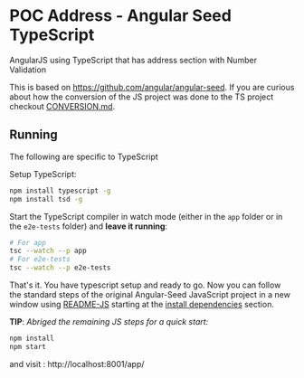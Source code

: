 
# POC Address - Angular Seed TypeScript

AngularJS using TypeScript that has address section with Number Validation

This is based on https://github.com/angular/angular-seed. If you are curious about how the conversion of the JS project was done to the TS project checkout [CONVERSION.md](./CONVERSION.md).

## Running
The following are specific to TypeScript

Setup TypeScript:
```bash
npm install typescript -g
npm install tsd -g
```
Start the TypeScript compiler in watch mode (either in the `app` folder or in the `e2e-tests` folder) and **leave it running**:

```bash
# For app
tsc --watch --p app
# For e2e-tests
tsc --watch --p e2e-tests
```

That's it. You have typescript setup and ready to go. Now you can follow the standard steps of the original Angular-Seed JavaScript project in a new window using [README-JS](./README-JS.md) starting at the [install dependencies](./README-JS.md#install-dependencies) section.

**TIP**: *Abriged the remaining JS steps for a quick start:*
```bash
npm install
npm start
```
and visit : http://localhost:8001/app/
